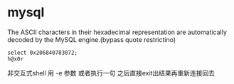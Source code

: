 # mysql

The ASCII characters in their hexadecimal representation are automatically decoded by the MySQL engine.(bypass quote restrictino)

```
select 0x206840783072;
h@x0r
```

非交互式shell 用 -e 参数 或者执行一句 之后直接exit出结果再重新连接回去
